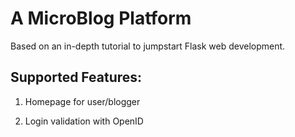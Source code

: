 # A MicroBlog Platform

Based on an in-depth tutorial to jumpstart Flask web development.

## Supported Features:

1. Homepage for user/blogger

2. Login validation with OpenID
